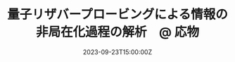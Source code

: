 ---
title: 量子リザバープロービングによる情報の非局在化過程の解析　@ 応物

event: 第84回応用物理学会秋季学術講演会
event_url: 

location: 熊本城ホール他
summary: Oral talk / Domestic conference / 第84回応用物理学会秋季学術講演会

# Talk start and end times.
#   End time can optionally be hidden by prefixing the line with `#`.
date: '2023-09-23T15:00:00Z'
all_day: true


authors: [小林海翔、 求幸年]
tags: [Recent, Oral, Domestic]

# Is this a featured talk? (true/false)
featured: false

---